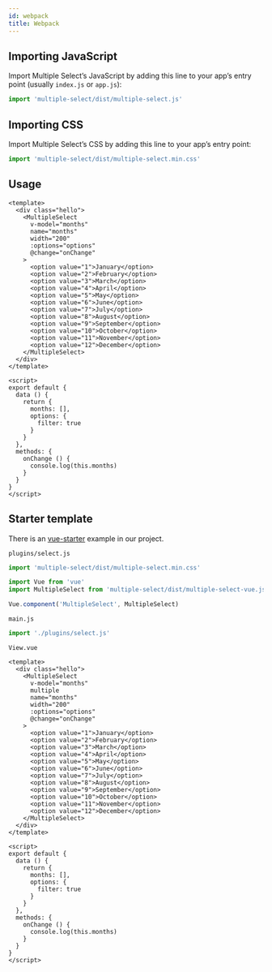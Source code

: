 ```yaml
---
id: webpack
title: Webpack
---
```


<div id="gg"></div>

## Importing JavaScript

Import Multiple Select’s JavaScript by adding this line to your app’s entry point (usually `index.js` or `app.js`):

```js
import 'multiple-select/dist/multiple-select.js'
```

## Importing CSS

Import Multiple Select’s CSS by adding this line to your app’s entry point:

```js
import 'multiple-select/dist/multiple-select.min.css'
```

## Usage

```vue
<template>
  <div class="hello">
    <MultipleSelect
      v-model="months"
      name="months"
      width="200"
      :options="options"
      @change="onChange"
    >
      <option value="1">January</option>
      <option value="2">February</option>
      <option value="3">March</option>
      <option value="4">April</option>
      <option value="5">May</option>
      <option value="6">June</option>
      <option value="7">July</option>
      <option value="8">August</option>
      <option value="9">September</option>
      <option value="10">October</option>
      <option value="11">November</option>
      <option value="12">December</option>
    </MultipleSelect>
  </div>
</template>

<script>
export default {
  data () {
    return {
      months: [],
      options: {
        filter: true
      }
    }
  },
  methods: {
    onChange () {
      console.log(this.months)
    }
  }
}
</script>
```

## Starter template

There is an [vue-starter](https://github.com/wenzhixin/multiple-select/tree/develop/vue-starter) example in our project.

`plugins/select.js`

```js
import 'multiple-select/dist/multiple-select.min.css'

import Vue from 'vue'
import MultipleSelect from 'multiple-select/dist/multiple-select-vue.js'

Vue.component('MultipleSelect', MultipleSelect)
```

`main.js`

```js
import './plugins/select.js'
```

`View.vue`

```vue
<template>
  <div class="hello">
    <MultipleSelect
      v-model="months"
      multiple
      name="months"
      width="200"
      :options="options"
      @change="onChange"
    >
      <option value="1">January</option>
      <option value="2">February</option>
      <option value="3">March</option>
      <option value="4">April</option>
      <option value="5">May</option>
      <option value="6">June</option>
      <option value="7">July</option>
      <option value="8">August</option>
      <option value="9">September</option>
      <option value="10">October</option>
      <option value="11">November</option>
      <option value="12">December</option>
    </MultipleSelect>
  </div>
</template>

<script>
export default {
  data () {
    return {
      months: [],
      options: {
        filter: true
      }
    }
  },
  methods: {
    onChange () {
      console.log(this.months)
    }
  }
}
</script>
```
